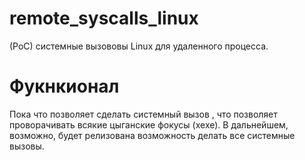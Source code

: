 # remote_syscalls_linux
(PoC) системные вызововы Linux для удаленного процесса.

# Фукнкионал
Пока что позволяет сделать системный вызов <mmap>, что позволяет проворачивать всякие цыганские фокусы (хехе).
В дальнейшем, возможно, будет релизована возможность делать все системные вызовы.
